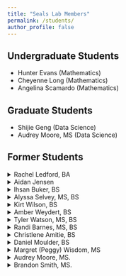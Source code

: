 ```yaml
---
title: "Seals Lab Members"
permalink: /students/
author_profile: false
---
```


<b>Undergraduate Students</b> 
------
* Hunter Evans (Mathematics)
* Cheyenne Long (Mathematics)
* Angelina Scamardo (Mathematics)

<b>Graduate Students</b>
------
* Shijie Geng (Data Science)
* Audrey Moore, MS (Data Science)

<b>Former Students</b>
------
<details>
  <summary>Rachel Ledford, BA</summary>
* Proseminar project (Spring 2024): <i>Profiling Pensacola Beach: One Field Trip for Multiple Lesson Plans.</i> 
</details>

<details>
  <summary>Aidan Jensen</summary>
* Proseminar project (Spring 2024): <i>An Exploration of Presence and Pseudo-Absence Data in the Analysis of Loggerhead Sea Turtle Nesting Behavior in the Florida Panhandle.</i>
</details>

<details>
  <summary>Ihsan Buker, BS</summary>
* Honors Thesis, Spring 2023. <i>Robust Multiple Imputation Estimation Under Uncongeniality.</i>.
* OUR-funded research, Summer/Fall 2022. <i>Jackknife Variance Estimator for Datasets Containing Multiply Imputed Outcome Variables Under Uncongeniality: A Monte Carlo Simulation Study.</i>
* OUR-funded research, Spring 2022. <i>Type II Error Rates of Fairclough Logistic Regression in Missing Data
Mechanism Determination: A Simulation Study.</i>
</details>

<details>
  <summary>Alyssa Selvey, MS, BS</summary>
* Proseminar project (Spring 2021):  <i>A Longitudinal Analysis of Waterfowl Abundance in Escambia, Santa Rosa, and Baldwin Counties.</i> BS-Mathematics.
    * This project received external funding from Pensacola and Perdido Bays Estuary Program.
</details>

<details>
  <summary>Kirt Wilson, BS</summary>
* Proseminar project (Summer 2020): <i>A Statistical Analysis of Different Types of UAVs Over Northwest Florida Environments.</i> 
* GeoScholars project (Summer 2019): <i>Comparative Analysis of Research and Consumer-Grade Unmanned Aerial Vehicles: Statistical Analysis</i>. 
    * Joint with Delaney Beal.
* GeoScholars project (Summer 2019): <i>Comparative Analysis of Research and Consumer-Grade Unmanned Aerial Vehicles: Eco-Geomorphic Structure</i>.
    * Joint with Delaney Beal.
</details>

<details>
  <summary>Amber Weydert, BS</summary>
* Proseminar project (Fall 2019):  <i>Finite-Sample Properties of an Exponential-Compound Symmetric Covariance Structure.</i> 
    * This project received internal funding from the UWF Office of Undergraduate Research.
* SURP project (Summer 2019):  <i>Finite-Sample Properties of an Exponential-Compound Symmetric Covariance Structure.</i> 
</details>

<details>
  <summary>Tyler Watson, MS, BS</summary>
* Proseminar project (Fall 2019):  <i>A Statistical Analysis of Coastal Beach Morphology by Citizen Scientists.</i> 
    * This project received internal funding from the UWF Office of Undergraduate Research.
</details>

<details>
  <summary>Randi Barnes, MS, BS</summary>
* Proseminar project (Fall 2019):  <i>Dropout Rates in Texas Public Schools: A Longitudinal Analysis.</i> MS-Mathematical Science.
</details>

<details>
  <summary>Christlene Amitie, BS</summary>
* Proseminar project (Fall 2018): <i>Predicting Hypertension and Diabetes in Southern African Americans: Data from the Jackson Heart Study.</i> BS-Mathematics.
</details>

<details>
<summary>Daniel Moulder, BS</summary>
* Proseminar project, Fall 2018. <i>Estimating Sea Oat Coverage at Pensacola Beach: An Application of Adaptive Cluster Sampling.</i> BS-Mathematics.
</details>

<details>
<summary>Margret (Peggy) Wisdom, MS </summary>
* Proseminar project, Fall 2018: <i>Student-Based Outcomes in University Physics I: What are Predictors of Student Success?</i>
</details>

<details>
<summary>Audrey Moore, MS.</summary>
* Proseminar project, Fall 2017: <i>Predictors of Knowledge of Stroke and Heart Attack Symptoms and Intent to Call 911 among Black/African Americans.</i>
</details>

<details>
<summary>Brandon Smith, MS.</summary>
* Proseminar project, Fall 2017: <i>Large Enough? Determining the Necessary Sample Size to Apply the Central Limit Theorem.</i>
</details>


<!--*Salina Randall, MEd: MS, Data Science-->
<!--*Lucas Aldefer: MS, Data Science-->
